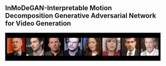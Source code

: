 ## InMoDeGAN-Interpretable Motion Decomposition Generative Adversarial Network for Video Generation

<img src="teaser.gif" width="1000">
